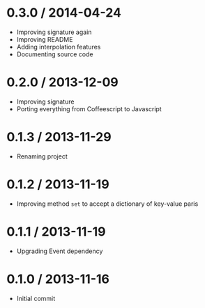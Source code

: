 0.3.0 / 2014-04-24
===================
 * Improving signature again
 * Improving README
 * Adding interpolation features
 * Documenting source code

0.2.0 / 2013-12-09
===================
 * Improving signature
 * Porting everything from Coffeescript to Javascript

0.1.3 / 2013-11-29
===================
 * Renaming project

0.1.2 / 2013-11-19
===================
 * Improving method `set` to accept a dictionary of key-value paris

0.1.1 / 2013-11-19
===================
 * Upgrading Event dependency

0.1.0 / 2013-11-16
===================
 * Initial commit